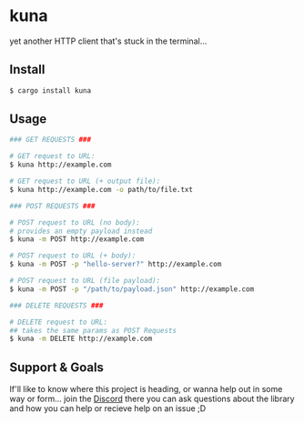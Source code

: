 # kuna

yet another HTTP client that's stuck in the terminal...

## Install

```bash
$ cargo install kuna
```

## Usage

```bash
### GET REQUESTS ###

# GET request to URL:
$ kuna http://example.com

# GET request to URL (+ output file):
$ kuna http://example.com -o path/to/file.txt

### POST REQUESTS ###

# POST request to URL (no body):
# provides an empty payload instead
$ kuna -m POST http://example.com

# POST request to URL (+ body):
$ kuna -m POST -p "hello-server?" http://example.com

# POST request to URL (file payload):
$ kuna -m POST -p "/path/to/payload.json" http://example.com

### DELETE REQUESTS ###

# DELETE request to URL:
## takes the same params as POST Requests
$ kuna -m DELETE http://example.com
```

## Support & Goals

If'll like to know where this project is heading, or wanna help out in some way or form... join the [Discord](https://discord.com/invite/PjRbWMH) there you can ask questions about the library and how you can help or recieve help on an issue ;D
